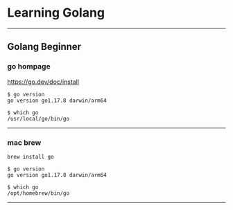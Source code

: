 # Learning Golang

-----
Golang Beginner
-----
### go hompage
https://go.dev/doc/install

```
$ go version
go version go1.17.8 darwin/arm64

$ which go
/usr/local/go/bin/go
```

-----
### mac brew
```
brew install go

$ go version
go version go1.17.8 darwin/arm64

$ which go 
/opt/homebrew/bin/go
```

-----